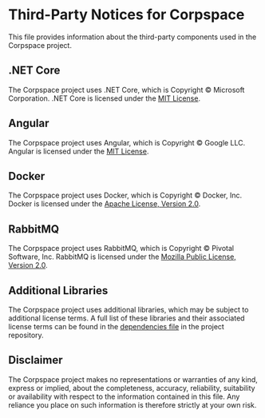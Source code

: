 # Third-Party Notices for Corpspace

This file provides information about the third-party components used in the Corpspace project.

## .NET Core

The Corpspace project uses .NET Core, which is Copyright © Microsoft Corporation. .NET Core is licensed under the [MIT License](https://opensource.org/licenses/MIT).

## Angular

The Corpspace project uses Angular, which is Copyright © Google LLC. Angular is licensed under the [MIT License](https://opensource.org/licenses/MIT).

## Docker

The Corpspace project uses Docker, which is Copyright © Docker, Inc. Docker is licensed under the [Apache License, Version 2.0](https://www.apache.org/licenses/LICENSE-2.0).

## RabbitMQ

The Corpspace project uses RabbitMQ, which is Copyright © Pivotal Software, Inc. RabbitMQ is licensed under the [Mozilla Public License, Version 2.0](https://www.mozilla.org/en-US/MPL/2.0/).

## Additional Libraries

The Corpspace project uses additional libraries, which may be subject to additional license terms. A full list of these libraries and their associated license terms can be found in the [dependencies file](./dependencies.txt) in the project repository.

## Disclaimer

The Corpspace project makes no representations or warranties of any kind, express or implied, about the completeness, accuracy, reliability, suitability or availability with respect to the information contained in this file. Any reliance you place on such information is therefore strictly at your own risk.
